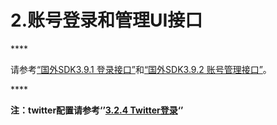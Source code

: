 # 2.账号登录和管理UI接口

\*\*\*\*

请参考[“国外SDK3.9.1 登录接口”](../foreign_sdk/3.r2sdk-api-jie-shao/3.9-zhang-hao-deng-lu-he-guan-li-ui-jie-kou/3.9.1-deng-lu-jie-kou.md)和[“国外SDK3.9.2 账号管理接口”](../foreign_sdk/3.r2sdk-api-jie-shao/3.9-zhang-hao-deng-lu-he-guan-li-ui-jie-kou/3.9.2-zhang-hao-guan-li-jie-kou.md)。

\*\*\*\*

**注：twitter配置请参考‘’**[**3.2.4 Twitter登录**](../foreign_sdk/3.r2sdk-api-jie-shao/3.2-deng-lu-jie-kou/3.2.5-twitter-deng-lu-guang-zhou-zhuan-yong.md)**‘’**


